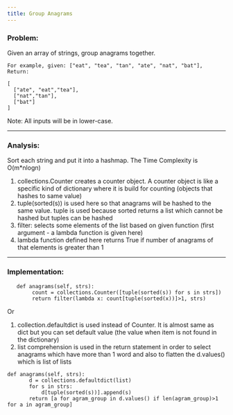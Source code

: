 ```yaml
---
title: Group Anagrams
---
```


### Problem:
Given an array of strings, group anagrams together.

```
For example, given: ["eat", "tea", "tan", "ate", "nat", "bat"], 
Return:

[
  ["ate", "eat","tea"],
  ["nat","tan"],
  ["bat"]
]
```
Note: All inputs will be in lower-case.

***

### Analysis:
Sort each string and put it into a hashmap. The Time Complexity is O(m*nlogn)

1. collections.Counter creates a counter object. A counter object is like a specific kind of dictionary where it is build for counting (objects that hashes to same value)
2. tuple(sorted(s)) is used here so that anagrams will be hashed to the same value. tuple is used because sorted returns a list which cannot be hashed but tuples can be hashed
3. filter: selects some elements of the list based on given function (first argument - a lambda function is given here)
4. lambda function defined here returns True if number of anagrams of that elements is greater than 1

***

### Implementation:
```
   def anagrams(self, strs):
        count = collections.Counter([tuple(sorted(s)) for s in strs])
        return filter(lambda x: count[tuple(sorted(x))]>1, strs)
```

Or

1. collection.defaultdict is used instead of Counter. It is almost same as dict but you can set default value (the value when item is not found in the dictionary)
2. list comprehension is used in the return statement in order to select anagrams which have more than 1 word and also to flatten the d.values() which is list of lists

```
def anagrams(self, strs):
       d = collections.defaultdict(list)
       for s in strs:
           d[tuple(sorted(s))].append(s)  
       return [a for agram_group in d.values() if len(agram_group)>1 for a in agram_group]

```
